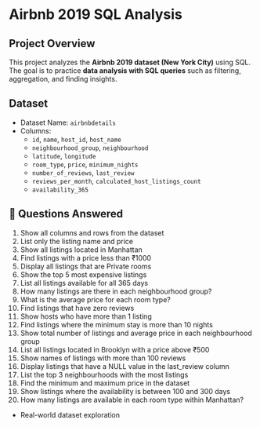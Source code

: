 # Airbnb 2019 SQL Analysis

## Project Overview
This project analyzes the **Airbnb 2019 dataset (New York City)** using SQL.  
The goal is to practice **data analysis with SQL queries** such as filtering, aggregation, and finding insights.

## Dataset
- Dataset Name: `airbnbdetails`
- Columns:
  - `id`, `name`, `host_id`, `host_name`
  - `neighbourhood_group`, `neighbourhood`
  - `latitude`, `longitude`
  - `room_type`, `price`, `minimum_nights`
  - `number_of_reviews`, `last_review`
  - `reviews_per_month`, `calculated_host_listings_count`
  - `availability_365`

## 📝 Questions Answered
1. Show all columns and rows from the dataset  
2. List only the listing name and price  
3. Show all listings located in Manhattan  
4. Find listings with a price less than ₹1000  
5. Display all listings that are Private rooms  
6. Show the top 5 most expensive listings  
7. List all listings available for all 365 days  
8. How many listings are there in each neighbourhood group?  
9. What is the average price for each room type?  
10. Find listings that have zero reviews  
11. Show hosts who have more than 1 listing  
12. Find listings where the minimum stay is more than 10 nights  
13. Show total number of listings and average price in each neighbourhood group  
14. List all listings located in Brooklyn with a price above ₹500  
15. Show names of listings with more than 100 reviews  
16. Display listings that have a NULL value in the last_review column  
17. List the top 3 neighbourhoods with the most listings  
18. Find the minimum and maximum price in the dataset  
19. Show listings where the availability is between 100 and 300 days  
20. How many listings are available in each room type within Manhattan?

- Real-world dataset exploration

